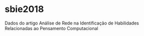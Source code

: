 # sbie2018
Dados do artigo Análise de Rede na Identificação de Habilidades Relacionadas ao Pensamento Computacional
